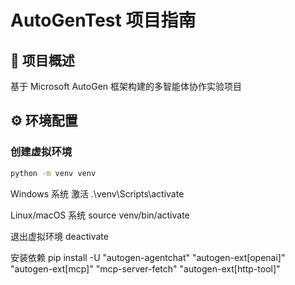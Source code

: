 # AutoGenTest 项目指南

## 🎯 项目概述
基于 Microsoft AutoGen 框架构建的多智能体协作实验项目

## ⚙️ 环境配置

### 创建虚拟环境
```bash
python -m venv venv
```

Windows 系统
激活
.\venv\Scripts\activate

Linux/macOS 系统
source venv/bin/activate

退出虚拟环境
deactivate

安装依赖
pip install -U "autogen-agentchat" "autogen-ext[openai]" "autogen-ext[mcp]" "mcp-server-fetch" "autogen-ext[http-tool]"